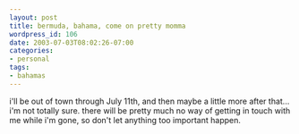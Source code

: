 ```yaml
---
layout: post
title: bermuda, bahama, come on pretty momma
wordpress_id: 106
date: 2003-07-03T08:02:26-07:00
categories:
- personal
tags:
- bahamas
---
```

i'll be out of town through July 11th, and then maybe a little more after that... i'm not totally sure.  there will be
pretty much no way of getting in touch with me while i'm gone, so don't let anything too important happen.

